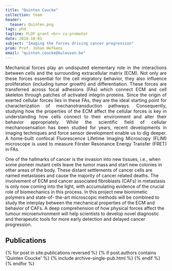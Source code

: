 ```yaml
---
title: "Quinten Coucke"
collection: team
header:
  teaser: Quinten.png
tags: phd
tagline: FLOF grant <br> co-promotor
date: 2018-10-01
subject: "Imaging the forces driving cancer progression"
prom: Prof. Johan Hofkens
email: "quinten.coucke@kuleuven.be"
---
```


<p align= "justify">
Mechanical forces play an undisputed elementary role in the interactions between cells and the surrounding extracellular matrix (ECM). Not only are these forces essential for the cell migratory behavior, they also influence proliferation (including tumor growth) and differentiation. These forces are transferred across focal adhesions (FAs) which connect ECM and cell skeleton through patches of activated integrin proteins. Since the origin of exerted cellular forces lies in these FAs, they are the ideal starting point for characterization of mechanotransduction pathways.
Consequently, studying how the properties of the ECM affect the cellular forces is key in understanding how cells connect to their environment and alter their behavior appropriately.  While the scientific field of cellular mechanosensation has been studied for years, recent developments in imaging techniques and force sensor development enable us to dig deeper.
A home-built confocal Fluorescence Lifetime Imaging Microscopy (FLIM) microscope is used to measure Förster Resonance Energy Transfer (FRET) in FAs.

One of the hallmarks of cancer is the invasion into new tissues, i.e., when some pioneer mutant cells leave the tumor mass and start new colonies in other areas of the body. These distant settlements of cancer cells are named metastases and cause the majority of cancer related deaths. The involvement of ECM and cancer associated fibroblasts (CAFs) in metastasis is only now coming into the light, with accumulating evidence of the crucial role of biomechanics in this process. In this project new biomimetic polymers and state-of- the-art microscopic methods will be combined to study the interplay between the mechanical properties of the ECM and behavior of CAFs. A deep comprehension of how physical forces affect the tumour microenvironment will help scientists to develop novel diagnostic and therapeutic tools for more early detection and delayed cancer progression.

<h2> Publications </h2>
{% for post in site.publications reversed %}
  {% if post.authors contains 'Quinten Coucke' %}
    {% include archive-single-pub.html %}
  {% endif %}
{% endfor %}
